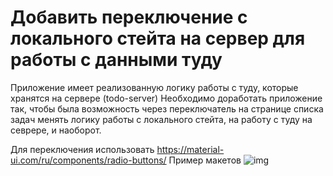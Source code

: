 # Добавить переключение с локального стейта на сервер для работы с данными туду

Приложение имеет реализованную логику работы с туду, которые хранятся на сервере (todo-server)
Необходимо доработать приложение так, чтобы была возможность через переключатель на странице списка задач менять логику работы с локального стейта, на работу с туду на севрере, и наоборот.

Для переключения использовать https://material-ui.com/ru/components/radio-buttons/
Пример макетов
![img](./task4.png)
